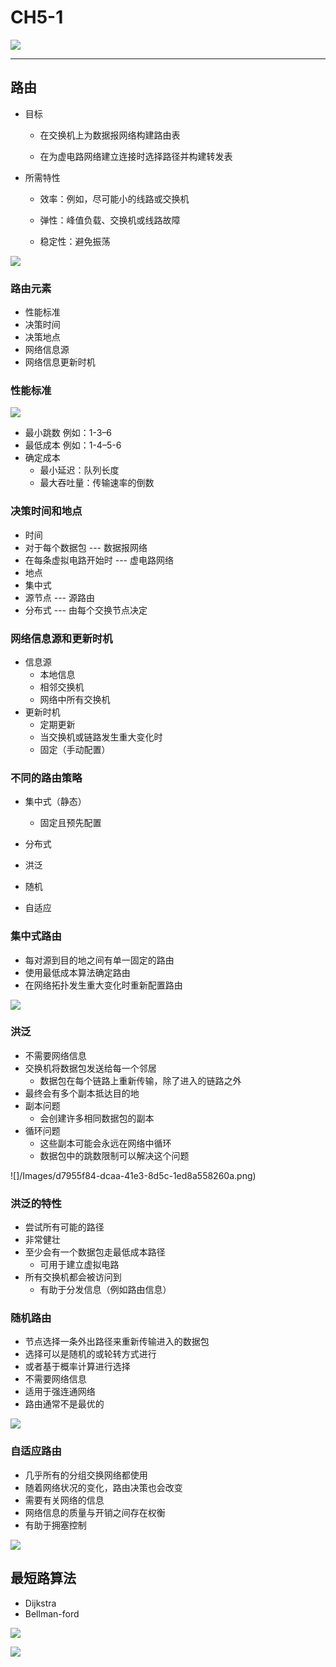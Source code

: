 # CH5-1

![](/Images/b7136a8d-910b-4380-b59b-c073b8d421f0.png)

---

## 路由

- 目标 

  - 在交换机上为数据报网络构建路由表 

  - 在为虚电路网络建立连接时选择路径并构建转发表 

- 所需特性 

  - 效率：例如，尽可能小的线路或交换机

  -  弹性：峰值负载、交换机或线路故障 

  - 稳定性：避免振荡

![](/Images/0bea8916-7135-4dc6-ae78-b257747d7f0f.png)

### 路由元素 

-  性能标准
-  决策时间
- 决策地点 
- 网络信息源
- 网络信息更新时机

### 性能标准

![](/Images/d4c990f2-0605-4bb7-b716-d631fa97e706.png)

-  最小跳数  例如：1-3–6 
- 最低成本 例如：1-4–5-6 
- 确定成本 
  -  最小延迟：队列长度 
  -  最大吞吐量：传输速率的倒数

### 决策时间和地点 

-  时间 
  -  对于每个数据包 --- 数据报网络 
  -  在每条虚拟电路开始时 --- 虚电路网络 
-  地点
  -   集中式 
  -  源节点 --- 源路由 
  - 分布式 --- 由每个交换节点决定

### 网络信息源和更新时机 

- 信息源 
  - 本地信息 
  - 相邻交换机 
  - 网络中所有交换机 
- 更新时机 
  - 定期更新 
  - 当交换机或链路发生重大变化时
  -  固定（手动配置）

### 不同的路由策略 

- 集中式（静态） 
  - 固定且预先配置 

-  分布式 

  -  洪泛

  - 随机 

  - 自适应

### 集中式路由

-  每对源到目的地之间有单一固定的路由 
- 使用最低成本算法确定路由 
- 在网络拓扑发生重大变化时重新配置路由

![](/Images/3401a73f-c4ac-4c29-84dd-991252e3f03b.png)

### 洪泛

-  不需要网络信息 
- 交换机将数据包发送给每一个邻居 
  - 数据包在每个链路上重新传输，除了进入的链路之外
-  最终会有多个副本抵达目的地 
- 副本问题 
  - 会创建许多相同数据包的副本 
- 循环问题 
  -  这些副本可能会永远在网络中循环 
  - 数据包中的跳数限制可以解决这个问题

![]/Images/d7955f84-dcaa-41e3-8d5c-1ed8a558260a.png)

### 洪泛的特性 

-  尝试所有可能的路径 
  -  非常健壮 
- 至少会有一个数据包走最低成本路径 
  - 可用于建立虚拟电路 
- 所有交换机都会被访问到 
  - 有助于分发信息（例如路由信息）

### 随机路由

-  节点选择一条外出路径来重新传输进入的数据包 
  - 选择可以是随机的或轮转方式进行 
  - 或者基于概率计算进行选择 
- 不需要网络信息 
- 适用于强连通网络 
- 路由通常不是最优的

![](/Images/b0915f5b-178d-4754-98a5-87aa7028ea0f.png)

### 自适应路由 

- 几乎所有的分组交换网络都使用
-  随着网络状况的变化，路由决策也会改变
-   需要有关网络的信息
  -   网络信息的质量与开销之间存在权衡 
- 有助于拥塞控制

![](/Images/a030afdf-e963-4dad-8297-2eafeaa33415.png)

## 最短路算法

- Dijkstra
- Bellman-ford

![](/Images/20482a6c-b485-4571-a8e3-1979c87ac32f.png)

![](/Images/e63aafe3-17d1-4fd8-86a4-d097a3769cac.png)
